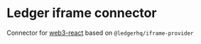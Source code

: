# Ledger iframe connector

Connector for [web3-react](https://github.com/NoahZinsmeister/web3-react) based on `@ledgerhq/iframe-provider`
